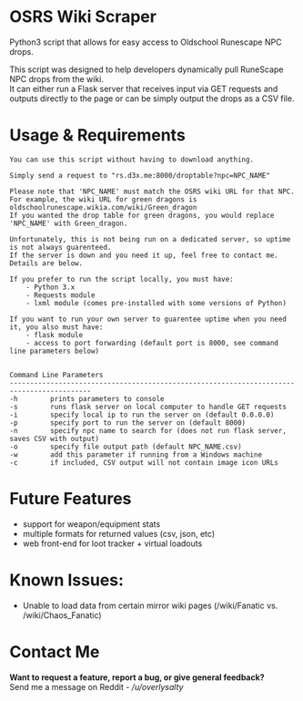 # OSRS Wiki Scraper

Python3 script that allows for easy access to Oldschool Runescape NPC drops.


This script was designed to help developers dynamically pull RuneScape NPC drops from the wiki.  
It can either run a Flask server that receives input via GET requests and outputs directly to the page or can be simply output the drops as a CSV file.


# Usage & Requirements

```
You can use this script without having to download anything.

Simply send a request to "rs.d3x.me:8000/droptable?npc=NPC_NAME"

Please note that 'NPC_NAME' must match the OSRS wiki URL for that NPC.
For example, the wiki URL for green dragons is oldschoolrunescape.wikia.com/wiki/Green_dragon
If you wanted the drop table for green dragons, you would replace 'NPC_NAME' with Green_dragon.

Unfortunately, this is not being run on a dedicated server, so uptime is not always guarenteed.
If the server is down and you need it up, feel free to contact me. Details are below.

If you prefer to run the script locally, you must have:
    - Python 3.x
    - Requests module
    - lxml module (comes pre-installed with some versions of Python)

If you want to run your own server to guarentee uptime when you need it, you also must have:
    - flask module
    - access to port forwarding (default port is 8000, see command line parameters below)


Command Line Parameters
------------------------------------------------------------------------------------------
-h        prints parameters to console
-s        runs flask server on local computer to handle GET requests
-i        specify local ip to run the server on (default 0.0.0.0)
-p        specify port to run the server on (default 8000)
-n        specify npc name to search for (does not run flask server, saves CSV with output)
-o        specify file output path (default NPC_NAME.csv)
-w        add this parameter if running from a Windows machine
-c        if included, CSV output will not contain image icon URLs
```


# Future Features

- support for weapon/equipment stats  
- multiple formats for returned values (csv, json, etc)
- web front-end for loot tracker + virtual loadouts


# Known Issues: 


- Unable to load data from certain mirror wiki pages (/wiki/Fanatic vs. /wiki/Chaos_Fanatic)


# Contact Me
**Want to request a feature, report a bug, or give general feedback?**  
Send me a message on Reddit -  */u/overlysalty*

